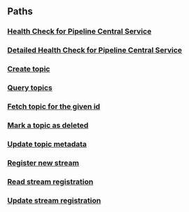 
<a name="paths"></a>
## Paths

<a name="ref-health"></a>
### [Health Check for Pipeline Central Service](operations/health.md#health)

<a name="ref-healthdetailed"></a>
### [Detailed Health Check for Pipeline Central Service](operations/healthDetailed.md#healthdetailed)

<a name="ref-createtopic"></a>
### [Create topic](operations/createTopic.md#createtopic)

<a name="ref-gettopics"></a>
### [Query topics](operations/getTopics.md#gettopics)

<a name="ref-gettopicbyid"></a>
### [Fetch topic for the given id](operations/getTopicById.md#gettopicbyid)

<a name="ref-deletetopic"></a>
### [Mark a topic as deleted](operations/deleteTopic.md#deletetopic)

<a name="ref-updatetopic"></a>
### [Update topic metadata](operations/updateTopic.md#updatetopic)

<a name="ref-streamregistrationcreate"></a>
### [Register new stream](operations/streamRegistrationCreate.md#streamregistrationcreate)

<a name="ref-streamregistrationread"></a>
### [Read stream registration](operations/streamRegistrationRead.md#streamregistrationread)

<a name="ref-streamregistrationupdate"></a>
### [Update stream registration](operations/streamRegistrationUpdate.md#streamregistrationupdate)


